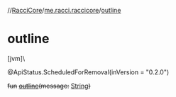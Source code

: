 //[RacciCore](../../index.md)/[me.racci.raccicore](index.md)/[outline](outline.md)

# outline

[jvm]\

@ApiStatus.ScheduledForRemoval(inVersion = "0.2.0")

~~fun~~ [~~outline~~](outline.md)~~(~~~~message~~~~:~~ [String](https://kotlinlang.org/api/latest/jvm/stdlib/kotlin/-string/index.html)~~)~~
